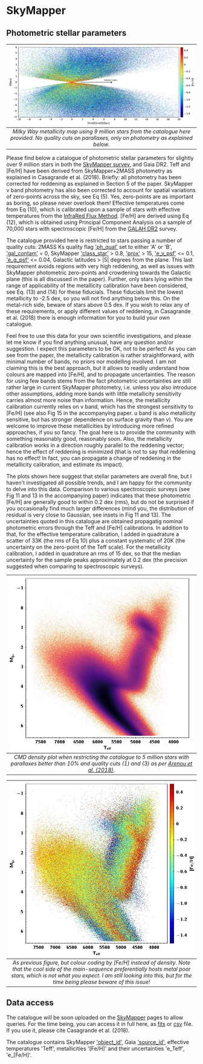 # SkyMapper
Photometric stellar parameters
-------------------------------------------------------
| ![My image](https://github.com/casaluca/SkyMapper/blob/master/images/MW.png)
|:--:| 
| *Milky Way metallicity map using 9 million stars from the catalogue here provided. No quality cuts on parallaxes, only on photometry as explained below.* |

Please find below a catalogue of photometric stellar parameters for slightly over 9 million stars in
both the [SkyMapper survey](http://adsabs.harvard.edu/abs/2018PASA...35...10W), 
and Gaia DR2. Teff and [Fe/H] have been derived from SkyMapper+2MASS photometry as explained
in Casagrande et al. (2018). Briefly: all photometry has been corrected for
reddening as explained in Section 5 of the paper. SkyMapper v band photometry has 
also been corrected to account for spatial variations of zero-points across the sky, see
Eq (5). Yes, zero-points are as important as boring, so please never overlook
them!
Effective temperatures come from Eq (10), which is calibrated upon a sample of 
stars with effective temperatures from the 
[InfraRed Flux Method](http://adsabs.harvard.edu/abs/2010A%26A...512A..54C). [Fe/H] are
derived using Eq (12), which is obtained using Principal Component Analysis on
a sample of 70,000 stars with spectroscopic [Fe/H] from the 
[GALAH DR2](http://adsabs.harvard.edu/abs/2018MNRAS.478.4513B) survey.

The catalogue provided here is restricted to stars passing a number of quality
cuts: 2MASS Ks quality flag ['ph_qual'](https://old.ipac.caltech.edu/2mass/releases/allsky/doc/sec1_6b.html#phqual) 
set to either 'A' or 'B', ['gal_contam'](https://old.ipac.caltech.edu/2mass/releases/allsky/doc/sec2_2a.html)
= 0, SkyMapper ['class_star'](http://skymapper.anu.edu.au/table-browser/) > 0.8, 
['prox'](http://skymapper.anu.edu.au/table-browser/) > 15, 
['e_v_psf'](http://skymapper.anu.edu.au/table-browser/) <= 0.1,
['e_g_psf'](http://skymapper.anu.edu.au/table-browser/) <= 0.04, 
Galactic latitudes > |5| degrees from the plane. This last
requirement avoids regions with very high reddening, as well as issues
with SkyMapper photometric zero-points and crowdening towards the Galactic
plane (this is all discussed in the paper). Further, only stars lying within the
range of applicability of the metallicity calibration have been considered, see 
Eq. (13) and (14) for these fiducials. These fiducials limit the lowest 
metallicity to -2.5 dex, so you will not find anything below this. On the metal-rich side, 
beware of stars above 0.5 dex. If you wish to relax any of these
requirements, or apply different values of reddening, in Casagrande et al.
(2018) there is enough information for you to build your own catalogue. 

Feel free to use this data for your own scientific investigations, and please
let me know if you find anything unusual, have any question and/or suggestion.
I expect this parameters to be OK, not to be perfect! As you can see from the
paper, the metallicity calibration is rather straightforward, with minimal number 
of bands, no priors nor modelling involved. I am not claiming this is the best 
approach, but it allows to readily understand how colours are mapped into [Fe/H], and 
to propagate uncertainties. The reason for using few 
bands stems from the fact photometric uncertainties are still rather large in 
current SkyMapper photometry, i.e. unless you also introduce other assumptions, 
adding more bands with little metallicity sensitivity carries almost more noise 
than information. Hence, the  metallicity calibration currently  relies on v band, which 
has the strongest  sensitivity to [Fe/H] (see also Fig 15 in the accompanying paper. u 
band is also metallicity sensitive, but has stronger dependence on surface gravity than 
v). You are  welcome to improve these metallicities by introducing more refined 
approaches, if you so fancy. The goal here is to provide the community with something reasonably 
good, reasonably soon. Also, the metallicity calibration works in a direction 
roughly parallel to the reddening vector; hence the effect of reddening is minimized 
(that is not to say that reddening has no effect! In fact, you can propagate a 
change of reddening in the metallicity calibration, and estimate its impact). 

The plots shown here suggest that stellar parameters are overall fine, but I
haven't investigated all possible trends, and I am happy for the community to
delve into this data. 
Comparison to various spectroscopic surveys (see Fig 11 and 13 in the
accompanying paper) indicates that these photometric [Fe/H] are generally good
to within 0.2 dex (rms), but do not be surprised if you occasionally find much
larger differences (mind you, the distribution of residual is very close to 
Gaussian, see insets in Fig 11 and 13). The uncertainties quoted in this catalogue 
are obtained propagatig nominal photometric errors through the Teff and [Fe/H] 
calibrations. In addition to that, for the effective temperature calibration, I added 
in quadrature a scatter of 33K (the rms of Eq 10) plus a constant systematic of 
20K (the uncertainty on the zero-point of the Teff scale). For the metallicity 
calibration, I added in quadrature an rms of 15 dex, so that the median uncertainty 
for the sample peaks approximately at 0.2 dex (the precision suggested when 
comparing to spectroscopic surveys).

| ![My image](https://github.com/casaluca/SkyMapper/blob/master/images/CMD_5mil.jpeg)
|:--:| 
| *CMD density plot when restricting the catalogue to 5 million stars with parallaxes better than 10% and quality cuts (1) and (3) as per [Arenou et al. (2018)](http://adsabs.harvard.edu/abs/2018A%26A...616A..17A).* |

| ![My image](https://github.com/casaluca/SkyMapper/blob/master/images/CMD_5mil_fehcal.jpeg)
|:--:| 
| *As previous figure, but colour coding by [Fe/H] instead of density. Note that the cool side of the main-sequence preferentially hosts metal poor stars, which is not what you expect. I am still looking into this, but for the time being please beware of this issue!* |

Data access
-------------------------------------------------------
The catalogue will be soon uploaded on the [SkyMapper](http://skymapper.anu.edu.au/) pages to allow queries. For the time being, you can access it in full here, as [fits](https://www.dropbox.com/s/05k6mjeyegy3br6/SMGaia.fits.gz?dl=0) or [csv](https://www.dropbox.com/s/ho75vft5002iyf3/SMGaia.csv.gz?dl=0) file. If you use it, please cite Casagrande et al. (2018).

The catalogue contains SkyMapper ['object_id'](http://skymapper.anu.edu.au/table-browser/), Gaia ['source_id'](https://gaia.aip.de/metadata/gdr2/gaia_source/), effective temperatures 'Teff', metallicities '[Fe/H]' and their uncertainties 'e_Teff', 'e_[Fe/H]'.

